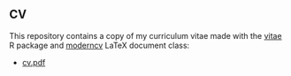 ## CV

This repository contains a copy of my curriculum vitae made with the [vitae](https://github.com/mitchelloharawild/vitae) R package and [moderncv](https://www.ctan.org/tex-archive/macros/latex/contrib/moderncv) LaTeX document class:
- [cv.pdf](docs/public_cv.pdf)
